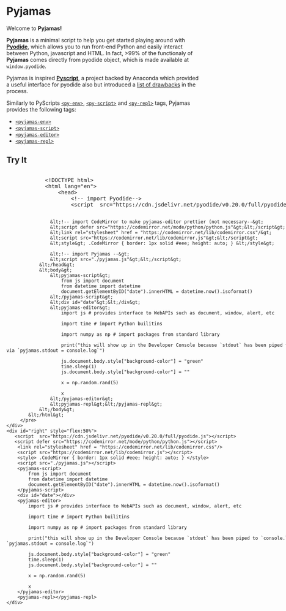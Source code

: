 # Pyjamas
Welcome to **Pyjamas!**
  
 **Pyjamas** is a minimal script to help you get started playing around with [**Pyodide**](#pyodide), which allows you to run front-end Python and easily interact between Python, javascript and HTML.  In fact, >99% of the functionaly of **Pyjamas** comes directly from pyodide object, which is made available at `window.pyodide`.

Pyjamas is inspired [**Pyscript**](#pyscript), a project backed by Anaconda which provided a useful interface for pyodide also but introduced a [list of drawbacks](#pyscript-drawbacks) in the process.

Similarly to PyScripts [`<py-env>`](https://anaconda.cloud/api/files/803653a5-9b1e-41d4-a9ee-76c64b8d6cb4), [`<py-script>`](https://anaconda.cloud/api/files/c57a6ef0-dbb7-43da-acd9-94a781ef2673) and [`<py-repl>`](https://pyscript.net/examples/repl.html) tags, 
Pyjamas provides the following tags:

 - [`<pyjamas-env>`](#pyjamas-env)
 - [`<pyjamas-script>`](#pyjamas-script)
 - [`<pyjamas-editor>`](#pyjamas-editor)
 - [`<pyjamas-repl>`](#pyjamas-repl)

## Try It
<div style="display:flex">
    <div id="left" style="flex:50%">
        <pre>
            &lt;!DOCTYPE html&gt;
            &lt;html lang="en"&gt;
                &lt;head&gt;  
                    &lt;!-- import Pyodide--&gt;
                    &lt;script  src="https://cdn.jsdelivr.net/pyodide/v0.20.0/full/pyodide.js"&gt;&lt;/script&gt; 
                    
                    &lt;!-- import CodeMirror to make pyjamas-editor prettier (not necessary--&gt;
                    &lt;script defer src="https://codemirror.net/mode/python/python.js"&gt;&lt;/script&gt;  
                    &lt;link rel="stylesheet" href = "https://codemirror.net/lib/codemirror.css"/&gt; 
                    &lt;script src="https://codemirror.net/lib/codemirror.js"&gt;&lt;/script&gt; 
                    &lt;style&gt; .CodeMirror { border: 1px solid #eee; height: auto; } &lt;/style&gt;  
                
                    &lt;!-- import Pyjamas --&gt;
                    &lt;script src="./pyjamas.js"&gt;&lt;/script&gt;
                &lt;/head&gt;
                &lt;body&gt;
                    &lt;pyjamas-script&gt;
                        from js import document
                        from datetime import datetime
                        document.getElementByID("date").innerHTML = datetime.now().isoformat()
                    &lt;/pyjamas-script&gt;
                    &lt;div id="date"&gt;&lt;/div&gt;
                    &lt;pyjamas-editor&gt;
                        import js # provides interface to WebAPIs such as document, window, alert, etc
                        
                        import time # import Python builitins
                        
                        import numpy as np # import packages from standard library
                        
                        print("this will show up in the Developer Console because `stdout` has been piped to `console.log` via `pyjamas.stdout = console.log`")
                        
                        js.document.body.style["background-color"] = "green"
                        time.sleep(1)
                        js.document.body.style["background-color"] = ""
                        
                        x = np.random.rand(5)
                        
                        x
                    &lt;/pyjamas-editor&gt;
                    &lt;pyjamas-repl&gt;&lt;/pyjamas-repl&gt;
                &lt;/body&gt;
            &lt;/html&gt;
         </pre>
    </div>
    <div id="right" style="flex:50%">
       <script  src="https://cdn.jsdelivr.net/pyodide/v0.20.0/full/pyodide.js"></script> 
       <script defer src="https://codemirror.net/mode/python/python.js"></script>  
        <link rel="stylesheet" href = "https://codemirror.net/lib/codemirror.css"/> 
        <script src="https://codemirror.net/lib/codemirror.js"></script> 
        <style> .CodeMirror { border: 1px solid #eee; height: auto; } </style>  
        <script src="./pyjamas.js"></script>
        <pyjamas-script>
            from js import document
            from datetime import datetime
            document.getElementByID("date").innerHTML = datetime.now().isoformat()
        </pyjamas-script>
        <div id="date"></div>
        <pyjamas-editor>
            import js # provides interface to WebAPIs such as document, window, alert, etc
            
            import time # import Python builitins
            
            import numpy as np # import packages from standard library
            
            print("this will show up in the Developer Console because `stdout` has been piped to `console.log` via `pyjamas.stdout = console.log`")
            
            js.document.body.style["background-color"] = "green"
            time.sleep(1)
            js.document.body.style["background-color"] = ""
            
            x = np.random.rand(5)
            
            x
        </pyjamas-editor>
        <pyjamas-repl></pyjamas-repl>
    </div>
</div>




## Import
Pyjamas is dependant on **Pyodide**. 
**CodeMirror** is also used for styling the editor, but is not necessary.
```html
<head>  
	<!-- import Pyodide-->
	<script  src="https://cdn.jsdelivr.net/pyodide/v0.20.0/full/pyodide.js"></script> 
	
	<!-- import CodeMirror to make pyjamas-editor prettier (not necessary-->
	<script defer src="https://codemirror.net/mode/python/python.js"></script>  
	<link rel="stylesheet" href = "https://codemirror.net/lib/codemirror.css"/> 
	<script src="https://codemirror.net/lib/codemirror.js"></script> 
	<style> .CodeMirror { border: 1px solid #eee; height: auto; } </style>  

	<!-- import Pyjamas -->
	<script src="./pyjamas.js"></script>
</head>
 ```
 
## Pyjamas-Env
The `<pyjamas-env>` tag allows you to load libraries using [pyodide.loadPackage](https://pyodide.org/en/stable/usage/api/js-api.html#pyodide.loadPackage) function. Accepted inputs are either innerHTML or a `src` attribute linking to a file like a `requirements.txt`. 

The package names are selected from the text using the [regular expression](https://developer.mozilla.org/en-US/docs/Web/JavaScript/Guide/Regular_Expressions) `/\s*-?\s*(.*?)\s*[==[0-9|.]*]?\s*[,|;|\n]/g`

**note**: *the `==version` syntax used by `pip freeze` is ignored by the RegExp above, so specifying versions will not cause an error, but will not actually load that particular version, because this is not supported by pyodide*

#### examples

 ```html
 <pyjamas-env>
	- numpy
	- datetime
</pyjamas-env>
```
```html
 <pyjamas-env src="./requirements.txt"></pyjamas-env>
 ```
 
 ## Pyjamas-Script
 The `<pyjamas-script>` tag allows you to run Python code using [`pyodide.loadPackageFromImports`](https://pyodide.org/en/stable/usage/api/js-api.html?highlight=loadpac#pyodide.loadPackagesFromImports) followed by [`pyodide.runPythonAsync`](https://pyodide.org/en/stable/usage/api/js-api.html?highlight=runpythona#pyodide.runPythonAsync). Accepted inputs are either innerHTML or a `src` attribute linking to a python file.

#### examples
 ```html
 <pyjamas-script src="./my-script.py"></pyjamas-script>
```
```html
 <pyjamas-script id="testScript">
	 from js import document
	 import datetime
	 
	 el = document.getElementById("testScript")
	 el.style.display = "block"
	 el.innerText = str(datetime.datetime.now().isoformat())
</pyjamas-script>
```
<pyjamas-script id="testScript" style="display:none">
  from js import document
  import datetime
	 
  el = document.getElementById("testScript")
  el.style.display = "block"
  el.innerText = str(datetime.datetime.now().isoformat())
</pyjamas-script>

## Pyjamas-Editor
 The `<pyjamas-editor>` tag is similar to the  `<pyjamas-script>` tag, except instead of executing as soon as possible when the page is loaded, the tag provides a [CodeMirror](https://codemirror.net/6/) text editor element and does not execute until the gutter start button has been pressed. Then, the editor runs the code, streaming STDOUT and STDERR to the console, and the displays the result as a string in the editor. Additionally, the element can be reset and the code can be modified and rerun.
 
 #### examples
 ```html
 <pyjamas-editor>
	 import numpy as np
	np.random.rand(5)
</pyjamas-editor>
```
<pyjamas-editor>
    import numpy as np
	np.random.rand(5)
</pyjamas-editor>

## Pyjamas-Repl
 The `<pyjamas-repl>` tag provides a minimal terminal emulator to play around with `pyodide`. It does the very basics and nothing more (no special color strings, no plots, etc.). It can be styled, but that is about it.
 
 [Pyodide's own console](https://pyodide.org/en/stable/console.html)  has much more support.

#### examples
```html
<pyjamas-repl></pyjamas-repl>
```
```html
<pyjamas-repl rows="10" cols="80" style="background-color:dark green; color:#fff"></pyjamas-repl>
```
<pyjamas-repl rows="10" cols="80" style="background-color:dark green; color:#fff"></pyjamas-repl>


## Pyodide
[**Pyodide**](https://pyodide.org/en/stable/) is a super cool project which runs a [**CPython interpreter**](https://en.wikipedia.org/wiki/CPython) in the browser using [**WebAssembly**](https://webassembly.org/) and provides access to [**WebAPIs**](https://developer.mozilla.org/en-US/docs/Web/API) ( such as `window`, `document`, etc. ) and all of you **javascript** objects, functions, etc. from **Python** and vice-versa. **Pyodide** provides `~99.9%` of the utility of **Pyjamas**.

**Pyodide** is a great foundation  with cool features, [**great documentation**](https://pyodide.org/en/stable/) and lots of potential use cases mostly related to:

 - offloading computations to browsers to reduce server resources
 - speeding up slow client-side computations (especially ones which can be [vectorized](https://www.intel.com/content/www/us/en/developer/articles/technical/vectorization-a-key-tool-to-improve-performance-on-modern-cpus.html)) 
 - distributing research and data analysis documents (this was the goal of the now-deprecated [Iodide Project](https://github.com/iodide-project/iodide) from which Pyodide originated)
 - allowing Python developers to dabble in web development a bit easier

Pyodide's main drawback is load time, with initial load time often taking ~2-6 seconds.
  
  ## PyScript
**Pyjamas** is heavily inspired by [**PyScript**](https://pyscript.net/), a project recently endorsed by [Anaconda](https://anaconda.cloud/pyscript-python-in-the-browser) (May 2022), which is built on top of Pyodide and attempts to make Pyodide easier to use by providing [custom HTML tags](https://developer.mozilla.org/en-US/docs/Web/Web_Components/Using_custom_elements) such as `py-env`, `py-script` and `py-repl` and by allowing users to easily displayplots and graphs using [matplotlib](https://matplotlib.org/3.5.0/gallery/index.html) and other similar popular Python Libraries.

### PyScript drawbacks
Unfortunately, [**PyScript**](https://pyscript.net/) has more drawbacks than features:
 - very slow load times (10-30s)
 - poor documentation
 -  poorly maintained: As of 5/14/2022, the [Hello World example](https://pyscript.net/examples/hello_world.html) for PyScript does not even work
 - the `pyodide` object which Pyscript is based off of is not easily provided to the user as a `window` variable, `loadPyodide()` does not allow reloading of the `pyodide` object, and no documented interface to `pyodide` is provided, meaning the user loses out on most of pyodide's javascript API and versatility


Pyscript seems to be so focused on making web development "accessible" to Python developers, that they ended up removing most of the Pyodide functionality developers are looking for and instead made a **slow, bulky, buggy, front-end version of a [Jupyter notebook](https://jupyter.org/).**


 
 